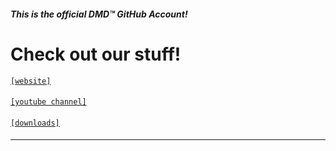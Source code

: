 #### *This is the official DMD™ GitHub Account!*
# Check out our stuff!
[```[website]```](https://dmdtutorials.com)
#### [ ]()
[```[youtube channel]```](https://youtube.com/@dmdev_)
#### [ ]()
[```[downloads]```](https://dmdtutorials.com/downloads)
#### [ ]()
---------------------------
